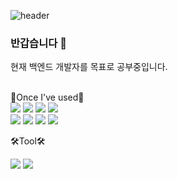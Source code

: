 ![header](https://capsule-render.vercel.app/api?type=waving&color=timeGradient&height=200&section=header&text=Welcom%20to%20ITak21's%20Github!&fontAlignY=35&fontSize=35&desc=I'm%20studying&descAlign=70&descAlignY=55)
### 반갑습니다 👋


  현재 백엔드 개발자를 목표로 공부중입니다.

  
<br/>
📝Once I've used📝


  <div align="left">

  <img src="https://img.shields.io/badge/Java-007396?style=flat&logo=Java&logoColor=white"> 
  <img src="https://img.shields.io/badge/html5-E34F26?style=flat&logo=html5&logoColor=white"/>
  <img src="https://img.shields.io/badge/css3-1572B6?style=flat&logo=css3&logoColor=white"/>
  <img src="https://img.shields.io/badge/MySQL-4479A1?style=flat&logo=MySQL&logoColor=white"/>
<br>
  <img src="https://img.shields.io/badge/phpMyAdmin-6C78AF?style=flat&logo=phpMyAdmin&logoColor=white"/>
  <img src="https://img.shields.io/badge/PHP-777BB4?style=flat&logo=PHP&logoColor=white"/>
  <img src="https://img.shields.io/badge/python-3776AB?style=flat&logo=python&logoColor=white"/>
  <img src="https://img.shields.io/badge/javascript-F7DF1E?style=flat&logo=javascript&logoColor=white"/>
  </div>









🛠️Tool🛠️

<div align="left">
  <img src="https://img.shields.io/badge/vscode-007ACC?style=flat&logo=visual studio code&logoColor=white"/>
  <img src="https://img.shields.io/badge/intelliJ-000000?style=flat&logo=intellijidea&logoColor=white"/>
</div>

<!--
**ITak21/ITak21** is a ✨ _special_ ✨ repository because its `README.md` (this file) appears on your GitHub profile.

Here are some ideas to get you started:

- 🔭 I’m currently working on ...
- 🌱 I’m currently learning ...
- 👯 I’m looking to collaborate on ...
- 🤔 I’m looking for help with ...
- 💬 Ask me about ...
- 📫 How to reach me: ...
- 😄 Pronouns: ...
- ⚡ Fun fact: ...
-->
